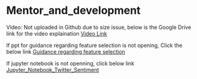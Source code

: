 # Mentor_and_development
Video: Not uploaded in Github due to size issue, below is the Google Drive link for the video explaination
[Video Link](https://drive.google.com/file/d/1n13oYeQ4_IuBgL_-mPph5mMMW66yCQbd/view?usp=sharing)

If ppt for guidance regarding feature selection is not opening, Click the below link
[Guidance regarding feature selection](https://drive.google.com/file/d/1jaV-nkR90GpcBX9FFJMvbkLZHP1s-GMv/view?usp=sharing)

If jupyter notebook is not openning, click below link
[Jupyter_Notebook_Twitter_Sentiment](https://drive.google.com/file/d/1BgdjEnU89MfdJOIrS_jvESegFossdsGs/view?usp=sharing)
